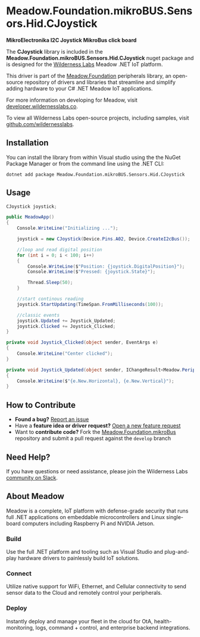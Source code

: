 # Meadow.Foundation.mikroBUS.Sensors.Hid.CJoystick

**MikroElectronika I2C Joystick MikroBus click board**

The **CJoystick** library is included in the **Meadow.Foundation.mikroBUS.Sensors.Hid.CJoystick** nuget package and is designed for the [Wilderness Labs](www.wildernesslabs.co) Meadow .NET IoT platform.

This driver is part of the [Meadow.Foundation](https://developer.wildernesslabs.co/Meadow/Meadow.Foundation/) peripherals library, an open-source repository of drivers and libraries that streamline and simplify adding hardware to your C# .NET Meadow IoT applications.

For more information on developing for Meadow, visit [developer.wildernesslabs.co](http://developer.wildernesslabs.co/).

To view all Wilderness Labs open-source projects, including samples, visit [github.com/wildernesslabs](https://github.com/wildernesslabs/).

## Installation

You can install the library from within Visual studio using the the NuGet Package Manager or from the command line using the .NET CLI:

`dotnet add package Meadow.Foundation.mikroBUS.Sensors.Hid.CJoystick`
## Usage

```csharp
CJoystick joystick;

public MeadowApp()
{
    Console.WriteLine("Initializing ...");

    joystick = new CJoystick(Device.Pins.A02, Device.CreateI2cBus());

    //loop and read digital position 
    for (int i = 0; i < 100; i++)
    {
        Console.WriteLine($"Position: {joystick.DigitalPosition}");
        Console.WriteLine($"Pressed: {joystick.State}");

        Thread.Sleep(50);
    }

    //start continous reading
    joystick.StartUpdating(TimeSpan.FromMilliseconds(100));

    //classic events
    joystick.Updated += Joystick_Updated;
    joystick.Clicked += Joystick_Clicked;
}

private void Joystick_Clicked(object sender, EventArgs e)
{
    Console.WriteLine("Center clicked");
}

private void Joystick_Updated(object sender, IChangeResult<Meadow.Peripherals.Sensors.Hid.AnalogJoystickPosition> e)
{
    Console.WriteLine($"{e.New.Horizontal}, {e.New.Vertical}");
}

```
## How to Contribute

- **Found a bug?** [Report an issue](https://github.com/WildernessLabs/Meadow_Issues/issues)
- Have a **feature idea or driver request?** [Open a new feature request](https://github.com/WildernessLabs/Meadow_Issues/issues)
- Want to **contribute code?** Fork the [Meadow.Foundation.mikroBus](https://github.com/WildernessLabs/Meadow.Foundation.mikroBus) repository and submit a pull request against the `develop` branch


## Need Help?

If you have questions or need assistance, please join the Wilderness Labs [community on Slack](http://slackinvite.wildernesslabs.co/).
## About Meadow

Meadow is a complete, IoT platform with defense-grade security that runs full .NET applications on embeddable microcontrollers and Linux single-board computers including Raspberry Pi and NVIDIA Jetson.

### Build

Use the full .NET platform and tooling such as Visual Studio and plug-and-play hardware drivers to painlessly build IoT solutions.

### Connect

Utilize native support for WiFi, Ethernet, and Cellular connectivity to send sensor data to the Cloud and remotely control your peripherals.

### Deploy

Instantly deploy and manage your fleet in the cloud for OtA, health-monitoring, logs, command + control, and enterprise backend integrations.


